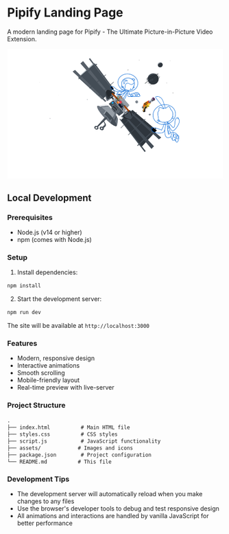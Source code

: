 # Pipify Landing Page

A modern landing page for Pipify - The Ultimate Picture-in-Picture Video Extension.

![Pipify Landing Page](./assets/landingpreview.svg)

## Local Development

### Prerequisites

- Node.js (v14 or higher)
- npm (comes with Node.js)

### Setup

1. Install dependencies:

```bash
npm install
```

2. Start the development server:

```bash
npm run dev
```

The site will be available at `http://localhost:3000`

### Features

- Modern, responsive design
- Interactive animations
- Smooth scrolling
- Mobile-friendly layout
- Real-time preview with live-server

### Project Structure

```
.
├── index.html          # Main HTML file
├── styles.css          # CSS styles
├── script.js           # JavaScript functionality
├── assets/            # Images and icons
├── package.json        # Project configuration
└── README.md          # This file
```

### Development Tips

- The development server will automatically reload when you make changes to any files
- Use the browser's developer tools to debug and test responsive design
- All animations and interactions are handled by vanilla JavaScript for better performance
